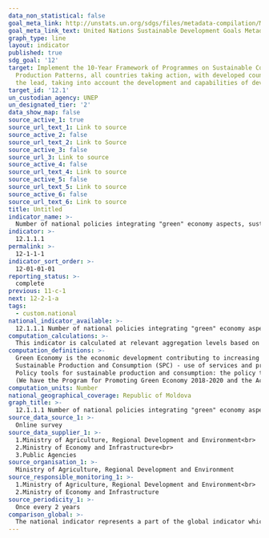 ```yaml
---
data_non_statistical: false
goal_meta_link: http://unstats.un.org/sdgs/files/metadata-compilation/Metadata-Goal-12.pdf
goal_meta_link_text: United Nations Sustainable Development Goals Metadata (pdf 782kB)
graph_type: line
layout: indicator
published: true
sdg_goal: '12'
target: Implement the 10-Year Framework of Programmes on Sustainable Consumption and
  Production Patterns, all countries taking action, with developed countries taking
  the lead, taking into account the development and capabilities of developing countries
target_id: '12.1'
un_custodian_agency: UNEP
un_designated_tier: '2'
data_show_map: false
source_active_1: true
source_url_text_1: Link to source
source_active_2: false
source_url_text_2: Link to Source
source_active_3: false
source_url_3: Link to source
source_active_4: false
source_url_text_4: Link to source
source_active_5: false
source_url_text_5: Link to source
source_active_6: false
source_url_text_6: Link to source
title: Untitled
indicator_name: >-
  Number of national policies integrating "green" economy aspects, sustainable production and consumption (SPC)
indicator: >-
  12.1.1.1
permalink: >-
  12-1-1-1
indicator_sort_order: >-
  12-01-01-01
reporting_status: >-
  complete
previous: 11-c-1
next: 12-2-1-a
tags:
  - custom.national
national_indicator_available: >-
  12.1.1.1 Number of national policies integrating "green" economy aspects, sustainable production and consumption (SPC)
computation_calculations: >-
  This indicator is calculated at relevant aggregation levels based on the information collected from the National Focal Points and governmental institutions. Data users should be careful to document one single policy when gathering data in the reported years.
computation_definitions: >-
  Green Economy is the economic development contributing to increasing people's wellbeing and increasing social fairness, while reducing significantly the negative impact on environment.<br> 
  Sustainable Production and Consumption (SPC) - use of services and products related to them, which meet the basic needs and improve the quality of life, minimising the use of natural resources and toxic materials, as well as of waste and pollutants' emission during the life cycle of the service or product, so as not to endanger the consumption needs of the next generations <br> 
  Policy tools for sustainable production and consumption: the policy tools refer to methodologies, measures or interventions, which are used for achieving these objectives. In case of SPC, such tools are developed and applied so as to reduce the environmental impact of consumption and production models, for the purpose of generating economic and/or social benefits. <br> 
  (We have the Program for Promoting Green Economy 2018-2020 and the Action Plan for implementing the Program for Promoting Green Economy in the Republic of Moldova for 2018-2020).
computation_units: Number
national_geographical_coverage: Republic of Moldova
graph_title: >-
  12.1.1.1 Number of national policies integrating "green" economy aspects, sustainable production and consumption (SPC)
source_data_source_1: >-
  Online survey
source_data_supplier_1: >-
  1.Ministry of Agriculture, Regional Development and Environment<br> 
  2.Ministry of Economy and Infrastructure<br> 
  3.Public Agencies
source_organisation_1: >-
  Ministry of Agriculture, Regional Development and Environment
source_responsible_monitoring_1: >-
  1.Ministry of Agriculture, Regional Development and Environment<br> 
  2.Ministry of Economy and Infrastructure
source_periodicity_1: >-
  Once every 2 years
comparison_global: >-
  The national indicator represents a part of the global indicator which refers to the total number of countries where Sustainable Use is a priority in national policies and action plans
---
```

